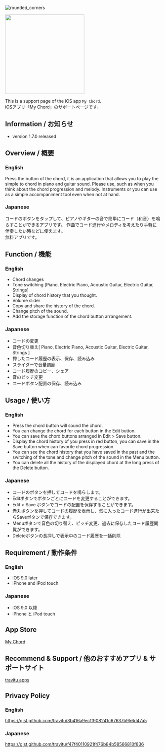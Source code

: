 ![rounded_corners](https://user-images.githubusercontent.com/6576679/31234344-9fe00f9a-aa29-11e7-832f-054d4727aa67.png)


<img src="https://user-images.githubusercontent.com/6576679/64878926-a2b5c680-d68f-11e9-8ba1-18f88107c0c8.jpg" width="256px">

This is a support page of the iOS app `My Chord`.  
iOSアプリ「My Chord」のサポートページです。

## Information / お知らせ  
- version 1.7.0 released

## Overview / 概要  
### English
Press the button of the chord, it is an application that allows you to play the simple to chord in piano and guitar sound.
Please use, such as when you think about the chord progression and melody.
Instruments or you can use as a simple accompaniment tool even when not at hand. 

### Japanese  
コードのボタンをタップして、ピアノやギターの音で簡単にコード（和音）を鳴らすことができるアプリです。
作曲でコード進行やメロディを考えたり手軽に伴奏したい時などに使えます。  
無料アプリです。

## Function / 機能  
### English
- Chord changes
- Tone switching [Piano, Electric Piano, Acoustic Guitar, Electric Guitar, Strings]
- Display of chord history that you thought.
- Volume slider
- Copy and share the history of the chord.
- Change pitch of the sound.
- Add the storage function of the chord button arrangement.

### Japanese
- コードの変更
- 音色切り替え[ Piano, Electric Piano, Acoustic Guitar, Electric Guitar, Strings ]
- 押したコード履歴の表示、保存、読み込み
- スライダーで音量調節
- コード履歴のコピー、シェア
- 音のピッチ変更
- コードボタン配置の保存、読み込み

## Usage / 使い方  
### English
- Press the chord button will sound the chord.
- You can change the chord for each button in the Edit button.
- You can save the chord buttons arranged in Edit > Save button.
- Display the chord history of you press in red button, you can save in the Save button when can favorite chord progression.
- You can see the chord history that you have saved in the past and the switching of the tone and change pitch of the sound in the Menu button.
- You can delete all the history of the displayed chord at the long press of the Delete button. 

### Japanese
- コードのボタンを押してコードを鳴らします。
- Editボタンでボタンごとにコードを変更することができます。
- Edit > Save ボタンでコードの配置を保存することができます。
- 赤丸ボタンを押してコードの履歴を表示し、気に入ったコード進行が出来たらSaveボタンで保存できます。
- Menuボタンで音色の切り替え、ピッチ変更、過去に保存したコード履歴閲覧ができます。
- Deleteボタンの長押しで表示中のコード履歴を一括削除

## Requirement / 動作条件  
### English
- iOS 9.0 later
- iPhone and iPod touch

### Japanese
- iOS 9.0 以降
- iPhone と iPod touch

## App Store 
<a href="https://itunes.apple.com/us/app/my-chord/id953517029?l=ja&ls=1&mt=8" target="_blank">My Chord</a>

## Recommend & Support / 他のおすすめアプリ & サポートサイト
<a href="http://travitu-app.hatenablog.com/entry/2016/12/05/214126" target="_blank">travitu apps</a>

## Privacy Policy
### English
https://gist.github.com/travitu/3b416a9ec1f908241c67637b956d47a5

### Japanese
https://gist.github.com/travitu/f47f40110921f476b84b58566810f836


